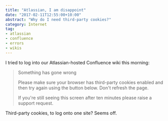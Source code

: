 ```yaml
---
title: "Atlassian, I am disappoint"
date: "2017-02-11T12:55:00+10:00"
abstract: "Why do I need third-party cookies?"
category: Internet
tag:
- atlassian
- confluence
- errors
- wikis
---
```

I tried to log into our Atlassian-hosted Confluence wiki this morning:

> Something has gone wrong  
> 
> Please make sure your browser has third-party cookies enabled and then try again using the button below. Don't refresh the page. 
>  
> If you're still seeing this screen after ten minutes please raise a support request.

Third-party cookies, to log onto one site? Seems off.

